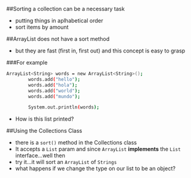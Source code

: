 ##Sorting a collection can be a necessary task
- putting things in aplhabetical order
- sort items by amount

##ArrayList does not have a sort method
- but they are fast (first in, first out) and this concept is easy to grasp

###For example

```bash
ArrayList<String> words = new ArrayList<String>();
		words.add("hello");
		words.add("hola");
		words.add("world");
		words.add("mundo");

		System.out.println(words);
```

- How is this list printed?

##Using the Collections Class
- there is a `sort()` method in the Collections class
- It accepts a `List` param and since `ArrayList` **implements**  the `List` interface...well then
- try it...it will sort an `ArrayList` of `Strings`
- what happens if we change the type on our list to be an object?
